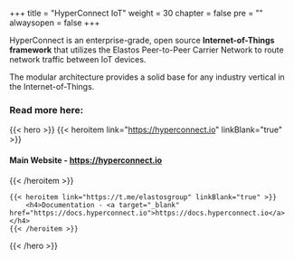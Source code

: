 +++
title = "HyperConnect IoT"
weight = 30
chapter = false
pre = ""
alwaysopen = false
+++

HyperConnect is an enterprise-grade, open source **Internet-of-Things framework** that utilizes the Elastos Peer-to-Peer Carrier Network to route network traffic between IoT devices.

The modular architecture provides a solid base for any industry vertical in the Internet-of-Things.

### Read more here:

{{< hero >}}
    {{< heroitem link="https://hyperconnect.io" linkBlank="true" >}}
        <h4>Main Website - <a target="_blank" href="https://hyperconnect.io">https://hyperconnect.io</a></h4>
    {{< /heroitem >}}
    
    {{< heroitem link="https://t.me/elastosgroup" linkBlank="true" >}}
        <h4>Documentation - <a target="_blank" href="https://docs.hyperconnect.io">https://docs.hyperconnect.io</a></h4>
    {{< /heroitem >}}
{{< /hero >}}


